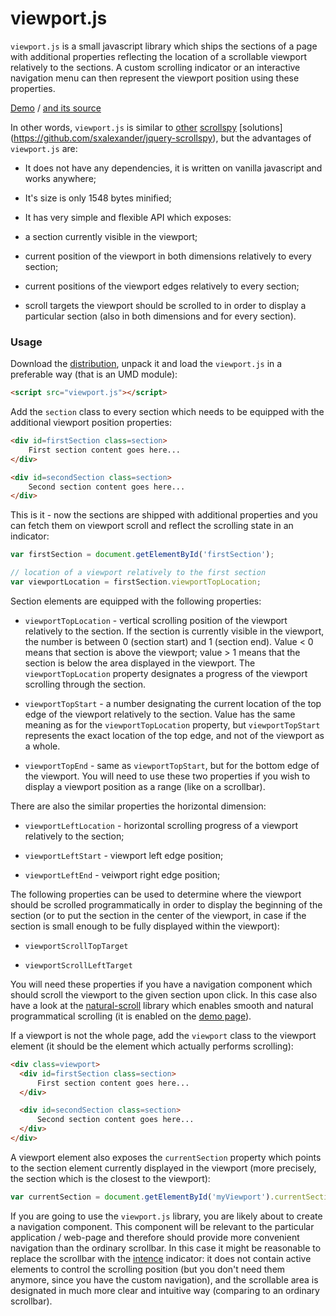 viewport.js
===========


`viewport.js` is a small javascript library which ships the sections
of a page with additional properties reflecting the location of a
scrollable viewport relatively to the sections. A custom scrolling
indicator or an interactive navigation menu can then represent the
viewport position using these properties.

[Demo](http://asvd.github.io/viewport) / [and its
source](https://github.com/asvd/asvd.github.io/tree/master/viewport)

In other words, `viewport.js` is similar to
[other](http://davidwalsh.name/js/scrollspy)
[scrollspy](http://getbootstrap.com/javascript/#scrollspy) [solutions]
(https://github.com/sxalexander/jquery-scrollspy), but the advantages
of `viewport.js` are:

- It does not have any dependencies, it is written on vanilla
  javascript and works anywhere;

- It's size is only 1548 bytes minified;

- It has very simple and flexible API which exposes:

 - a section currently visible in the viewport;

 - current position of the viewport in both dimensions relatively to
   every section;

 - current positions of the viewport edges relatively to every
   section;

 - scroll targets the viewport should be scrolled to in order to
   display a particular section (also in both dimensions and for every
   section).


### Usage

Download the
[distribution](https://github.com/asvd/viewport/releases/download/v0.0.1/viewport-0.0.1.tar.gz),
unpack it and load the `viewport.js` in a preferable way (that is an
UMD module):

```html
<script src="viewport.js"></script>
```

Add the `section` class to every section which needs to be equipped
with the additional viewport position properties:

```html
<div id=firstSection class=section>
    First section content goes here...
</div>

<div id=secondSection class=section>
    Second section content goes here...
</div>
```

This is it - now the sections are shipped with additional properties
and you can fetch them on viewport scroll and reflect the scrolling
state in an indicator:

```js
var firstSection = document.getElementById('firstSection');

// location of a viewport relatively to the first section
var viewportLocation = firstSection.viewportTopLocation;
```


Section elements are equipped with the following properties:

- `viewportTopLocation` - vertical scrolling position of the viewport
  relatively to the section. If the section is currently visible in
  the viewport, the number is between 0 (section start) and 1 (section
  end). Value < 0 means that section is above the viewport; value > 1
  means that the section is below the area displayed in the
  viewport. The `viewportTopLocation` property designates a progress
  of the viewport scrolling through the section.

- `viewportTopStart` - a number designating the current location of
  the top edge of the viewport relatively to the section. Value has
  the same meaning as for the `viewportTopLocation` property, but
  `viewportTopStart` represents the exact location of the top edge,
  and not of the viewport as a whole.

- `viewportTopEnd` - same as `viewportTopStart`, but for the bottom
  edge of the viewport. You will need to use these two properties if
  you wish to display a viewport position as a range (like on a
  scrollbar).

There are also the similar properties the horizontal dimension:

- `viewportLeftLocation` - horizontal scrolling progress of a viewport
  relatively to the section;

- `viewportLeftStart` - viewport left edge position;

- `viewportLeftEnd` - veiwport right edge position;

The following properties can be used to determine where the viewport
should be scrolled programmatically in order to display the beginning
of the section (or to put the section in the center of the viewport,
in case if the section is small enough to be fully displayed within
the viewport):

- `viewportScrollTopTarget`

- `viewportScrollLeftTarget`

You will need these properties if you have a navigation component
which should scroll the viewport to the given section upon click. In
this case also have a look at the
[natural-scroll](http://github.com/asvd/natural-scroll) library which
enables smooth and natural programmatical scrolling (it is enabled on
the [demo page](http://asvd.github.io/viewport)).

If a viewport is not the whole page, add the `viewport` class to the
viewport element (it should be the element which actually performs
scrolling):


```html
<div class=viewport>
  <div id=firstSection class=section>
      First section content goes here...
  </div>

  <div id=secondSection class=section>
      Second section content goes here...
  </div>
</div>
```


A viewport element also exposes the `currentSection` property which
points to the section element currently displayed in the viewport
(more precisely, the section which is the closest to the viewport):


```js
var currentSection = document.getElementById('myViewport').currentSection;
```


If you are going to use the `viewport.js` library, you are likely
about to create a navigation component. This component will be
relevant to the particular application / web-page and therefore should
provide more convenient navigation than the ordinary scrollbar. In
this case it might be reasonable to replace the scrollbar with the
[intence](http://asvd.github.io/intence) indicator: it does not
contain active elements to control the scrolling position (but you
don't need them anymore, since you have the custom navigation), and
the scrollable area is designated in much more clear and intuitive way
(comparing to an ordinary scrollbar).

